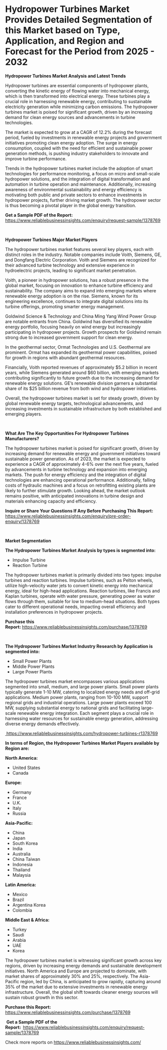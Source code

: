 <p><h1>Hydropower Turbines Market Provides Detailed Segmentation of this Market based on Type, Application, and Region and Forecast for the Period from 2025 - 2032</h1></p><p><strong>Hydropower Turbines Market Analysis and Latest Trends</strong></p>
<p><p>Hydropower turbines are essential components of hydropower plants, converting the kinetic energy of flowing water into mechanical energy, which is then transformed into electrical energy. These turbines play a crucial role in harnessing renewable energy, contributing to sustainable electricity generation while minimizing carbon emissions. The hydropower turbines market is poised for significant growth, driven by an increasing demand for clean energy sources and advancements in turbine technologies.</p><p>The market is expected to grow at a CAGR of 12.2% during the forecast period, fueled by investments in renewable energy projects and government initiatives promoting clean energy adoption. The surge in energy consumption, coupled with the need for efficient and sustainable power generation methods, is pushing industry stakeholders to innovate and improve turbine performance.</p><p>Trends in the hydropower turbines market include the adoption of smart technologies for performance monitoring, a focus on micro and small-scale hydropower solutions, and the integration of digital transformation and automation in turbine operation and maintenance. Additionally, increasing awareness of environmental sustainability and energy efficiency is motivating both public and private sectors to enhance investments in hydropower projects, further driving market growth. The hydropower sector is thus becoming a pivotal player in the global energy transition.</p></p>
<p><strong>Get a Sample PDF of the Report:&nbsp;</strong> <a href="https://www.reliablebusinessinsights.com/enquiry/request-sample/1378769?utm_campaign=3366&utm_medium=2&utm_source=Github&utm_content=ia&utm_term=11042025&utm_id=hydropower-turbines">https://www.reliablebusinessinsights.com/enquiry/request-sample/1378769</a></p>
<p>&nbsp;</p>
<p><strong>Hydropower Turbines Major Market Players</strong></p>
<p><p>The hydropower turbines market features several key players, each with distinct roles in the industry. Notable companies include Voith, Siemens, GE, and Dongfang Electric Corporation. Voith and Siemens are recognized for their advanced turbine technology and extensive experience in hydroelectric projects, leading to significant market penetration.</p><p>Voith, a pioneer in hydropower solutions, has a robust presence in the global market, focusing on innovation to enhance turbine efficiency and sustainability. The company aims to expand into emerging markets where renewable energy adoption is on the rise. Siemens, known for its engineering excellence, continues to integrate digital solutions into its turbine offerings, promoting smarter energy management.</p><p>Goldwind Science & Technology and China Ming Yang Wind Power Group are notable entrants from China. Goldwind has diversified its renewable energy portfolio, focusing heavily on wind energy but increasingly participating in hydropower projects. Growth prospects for Goldwind remain strong due to increased government support for clean energy.</p><p>In the geothermal sector, Ormat Technologies and U.S. Geothermal are prominent. Ormat has expanded its geothermal power capabilities, poised for growth in regions with abundant geothermal resources.</p><p>Financially, Voith reported revenues of approximately $5.2 billion in recent years, while Siemens generated around $60 billion, with emerging markets contributing significantly to future growth due to the increasing demand for renewable energy solutions. GE’s renewable division garners a substantial share of its $25 billion revenue from both wind and hydropower initiatives.</p><p>Overall, the hydropower turbines market is set for steady growth, driven by global renewable energy targets, technological advancements, and increasing investments in sustainable infrastructure by both established and emerging players.</p></p>
<p>&nbsp;</p>
<p><strong>What Are The Key Opportunities For Hydropower Turbines Manufacturers?</strong></p>
<p><p>The hydropower turbines market is poised for significant growth, driven by increasing demand for renewable energy and government initiatives toward sustainable power generation. As of 2023, the market is expected to experience a CAGR of approximately 4-6% over the next five years, fueled by advancements in turbine technology and expansion into emerging markets. The push for energy efficiency and the integration of digital technologies are enhancing operational performance. Additionally, falling costs of hydraulic machines and a focus on retrofitting existing plants are likely to further stimulate growth. Looking ahead, the market outlook remains positive, with anticipated innovations in turbine design and materials enhancing capacity and efficiency.</p></p>
<p><strong>Inquire or Share Your Questions If Any Before Purchasing This Report:</strong> <a href="https://www.reliablebusinessinsights.com/enquiry/pre-order-enquiry/1378769?utm_campaign=3366&utm_medium=2&utm_source=Github&utm_content=ia&utm_term=11042025&utm_id=hydropower-turbines">https://www.reliablebusinessinsights.com/enquiry/pre-order-enquiry/1378769</a></p>
<p>&nbsp;</p>
<p><strong>Market Segmentation</strong></p>
<p><strong>The Hydropower Turbines Market Analysis by types is segmented into:</strong></p>
<p><ul><li>Impulse Turbine</li><li>Reaction Turbine</li></ul></p>
<p><p>The hydropower turbines market is primarily divided into two types: impulse turbines and reaction turbines. Impulse turbines, such as Pelton wheels, utilize high-velocity water jets to convert kinetic energy into mechanical energy, ideal for high-head applications. Reaction turbines, like Francis and Kaplan turbines, operate with water pressure, generating power as water flows through them, suitable for low to medium-head situations. Both types cater to different operational needs, impacting overall efficiency and installation preferences in hydropower projects.</p></p>
<p><strong>Purchase this Report:&nbsp;</strong><a href="https://www.reliablebusinessinsights.com/purchase/1378769?utm_campaign=3366&utm_medium=2&utm_source=Github&utm_content=ia&utm_term=11042025&utm_id=hydropower-turbines">https://www.reliablebusinessinsights.com/purchase/1378769</a></p>
<p>&nbsp;</p>
<p><strong>The Hydropower Turbines Market Industry Research by Application is segmented into:</strong></p>
<p><ul><li>Small Power Plants</li><li>Middle Power Plants</li><li>Large Power Plants</li></ul></p>
<p><p>The hydropower turbines market encompasses various applications segmented into small, medium, and large power plants. Small power plants typically generate 1-10 MW, catering to localized energy needs and off-grid applications. Medium power plants, ranging from 10-100 MW, support regional grids and industrial operations. Large power plants exceed 100 MW, supplying substantial energy to national grids and facilitating large-scale renewable energy integration. Each segment plays a crucial role in harnessing water resources for sustainable energy generation, addressing diverse energy demands effectively.</p></p>
<p><a href="https://www.reliablebusinessinsights.com/hydropower-turbines-r1378769?utm_campaign=3366&utm_medium=2&utm_source=Github&utm_content=ia&utm_term=11042025&utm_id=hydropower-turbines">&nbsp;https://www.reliablebusinessinsights.com/hydropower-turbines-r1378769</a></p>
<p><strong>In terms of Region, the Hydropower Turbines Market Players available by Region are:</strong></p>
<p>
    <p> <strong> North America: </strong>
        <ul>
            <li>United States</li>
            <li>Canada</li>
        </ul>
        </p> 
    <p> <strong> Europe: </strong>
        <ul>
            <li>Germany</li>
            <li>France</li>
            <li>U.K.</li>
            <li>Italy</li>
            <li>Russia</li>
        </ul>
        </p> 
    <p> <strong> Asia-Pacific: </strong>
        <ul>
            <li>China</li>
            <li>Japan</li>
            <li>South Korea</li>
            <li>India</li>
            <li>Australia</li>
            <li>China Taiwan</li>
            <li>Indonesia</li>
            <li>Thailand</li>
            <li>Malaysia</li>
        </ul>
        </p> 
    <p> <strong> Latin America: </strong>
        <ul>
            <li>Mexico</li>
            <li>Brazil</li>
            <li>Argentina Korea</li>
            <li>Colombia</li>
        </ul>
        </p> 
    <p> <strong> Middle East & Africa: </strong>
        <ul>
            <li>Turkey</li>
            <li>Saudi</li>
            <li>Arabia</li>
            <li>UAE</li>
            <li>Korea</li>
        </ul>
    </p>
    </p>
<p><p>The hydropower turbines market is witnessing significant growth across key regions, driven by increasing energy demands and sustainable development initiatives. North America and Europe are projected to dominate, with market shares of approximately 30% and 25%, respectively. The Asia-Pacific region, led by China, is anticipated to grow rapidly, capturing around 35% of the market due to extensive investments in renewable energy infrastructure. Overall, the global shift towards cleaner energy sources will sustain robust growth in this sector.</p></p>
<p><strong>Purchase this Report: </strong><a href="https://www.reliablebusinessinsights.com/purchase/1378769?utm_campaign=3366&utm_medium=2&utm_source=Github&utm_content=ia&utm_term=11042025&utm_id=hydropower-turbines">https://www.reliablebusinessinsights.com/purchase/1378769</a></p>
<p>&nbsp;<strong>Get a Sample PDF of the Report:&nbsp;&nbsp;</strong><a href="https://www.reliablebusinessinsights.com/enquiry/request-sample/1378769?utm_campaign=3366&utm_medium=2&utm_source=Github&utm_content=ia&utm_term=11042025&utm_id=hydropower-turbines">https://www.reliablebusinessinsights.com/enquiry/request-sample/1378769</a></p>
<p><strong></strong></p>
<p>Check more reports on <a href="https://www.reliablebusinessinsights.com/?utm_campaign=3366&utm_medium=2&utm_source=Github&utm_content=ia&utm_term=11042025&utm_id=hydropower-turbines">https://www.reliablebusinessinsights.com/</a></p>